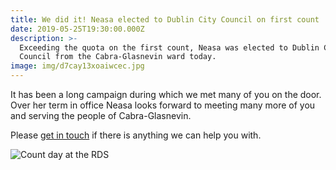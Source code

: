 ```yaml
---
title: We did it! Neasa elected to Dublin City Council on first count
date: 2019-05-25T19:30:00.000Z
description: >-
  Exceeding the quota on the first count, Neasa was elected to Dublin City
  Council from the Cabra-Glasnevin ward today.
image: img/d7cay13xoaiwcec.jpg
---
```

It has been a long campaign during which we met many of you on the door.  Over her term in office Neasa looks forward to meeting many more of you and serving the people of Cabra-Glasnevin.

Please [get in touch](/contact/) if there is anything we can help you with.

![Count day at the RDS](/img/collage.png "Count day at the RDS")
